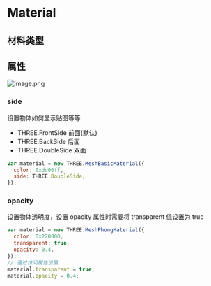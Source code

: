 # Material

## 材料类型

## 属性

![image.png](https://p3-juejin.byteimg.com/tos-cn-i-k3u1fbpfcp/887a88ecc92146a3a957202517456c99~tplv-k3u1fbpfcp-watermark.image?)

### side

设置物体如何显示贴图等等

- THREE.FrontSide 前面(默认)
- THREE.BackSide 后面
- THREE.DoubleSide 双面

```js
var material = new THREE.MeshBasicMaterial({
  color: 0xdd00ff,
  side: THREE.DoubleSide,
});
```

### opacity

设置物体透明度，设置 opacity 属性时需要将 transparent 值设置为 true

```js
var material = new THREE.MeshPhongMaterial({
  color: 0x220000,
  transparent: true,
  opacity: 0.4,
});
// 通过访问属性设置
material.transparent = true;
material.opacity = 0.4;
```
